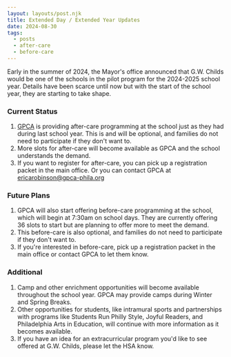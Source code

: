 ```yaml
---
layout: layouts/post.njk
title: Extended Day / Extended Year Updates
date: 2024-08-30
tags:
  - posts
  - after-care
  - before-care
---
```

Early in the summer of 2024, the Mayor's office announced that G.W. Childs would be one of the schools in the pilot program for the 2024-2025 school year. Details have been scarce until now but with the start of the school year, they are starting to take shape.

### Current Status

1. [GPCA](https://gpca-phila.org) is providing after-care programming at the school just as they had during last school year. This is and will be optional, and families do not need to participate if they don't want to.
2. More slots for after-care will become available as GPCA and the school understands the demand.
3. If you want to register for after-care, you can pick up a registration packet in the main office. Or you can contact GPCA at ericarobinson@gpca-phila.org

### Future Plans

1. GPCA will also start offering before-care programming at the school, which will begin at 7:30am on school days. They are currently offering 36 slots to start but are planning to offer more to meet the demand.
2. This before-care is also optional, and families do not need to participate if they don't want to.
3. If you're interested in before-care, pick up a registration packet in the main office or contact GPCA to let them know.

### Additional

1. Camp and other enrichment opportunities will become available throughout the school year. GPCA may provide camps during Winter and Spring Breaks.
2. Other opportunities for students, like intramural sports and partnerships with programs like Students Run Philly Style, Joyful Readers, and Philadelphia Arts in Education, will continue with more information as it becomes available.
3. If you have an idea for an extracurricular program you'd like to see offered at G.W. Childs, please let the HSA know.
